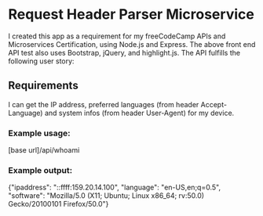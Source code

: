 # Request Header Parser Microservice

I created this app as a requirement for my freeCodeCamp APIs and Microservices Certification, using Node.js and Express. The above front end API test also uses Bootstrap, jQuery, and highlight.js. The API fulfills the following user story:

## Requirements
I can get the IP address, preferred languages (from header Accept-Language) and system infos (from header User-Agent) for my device.  

### Example usage:  
[base url]/api/whoami  
### Example output:  
{"ipaddress": "::ffff:159.20.14.100", "language": "en-US,en;q=0.5", "software": "Mozilla/5.0 (X11; Ubuntu; Linux x86_64; rv:50.0) Gecko/20100101 Firefox/50.0"}


